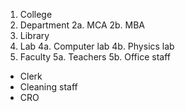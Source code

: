 1. College
2. Department
 2a. MCA
 2b. MBA
3. Library
4. Lab
 4a. Computer lab
 4b. Physics lab
5. Faculty
 5a. Teachers
 5b. Office staff
  * Clerk
  * Cleaning staff
  * CRO
